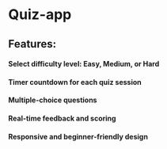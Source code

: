 #                 Quiz-app

## Features:

#### Select difficulty level: Easy, Medium, or Hard

#### Timer countdown for each quiz session

#### Multiple-choice questions

#### Real-time feedback and scoring

#### Responsive and beginner-friendly design
